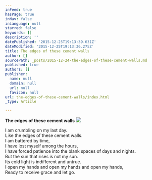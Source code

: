 ```yaml
---
inFeed: true
hasPage: true
inNav: false
inLanguage: null
starred: false
keywords: []
description: ''
datePublished: '2015-12-25T19:13:39.631Z'
dateModified: '2015-12-25T19:13:36.275Z'
title: The edges of these cement walls
author: []
sourcePath: _posts/2015-12-24-the-edges-of-these-cement-walls.md
published: true
authors: []
publisher:
  name: null
  domain: null
  url: null
  favicon: null
url: the-edges-of-these-cement-walls/index.html
_type: Article

---
```

**The edges of these cement walls**
![](https://the-grid-user-content.s3-us-west-2.amazonaws.com/21965484-f421-469b-a1ef-cb933b1a148a.jpg)

I am crumbling on my last day.  
Like the edges of these cement walls.  
I am battered by time,  
I have lost myself among the hours,  
I have forced patience into the blank spaces of days and nights.  
But the sun that rises is not my sun.  
Its cold light is indifferent and untrue.  
I open my hands and open my hands and open my hands,  
Ready to receive grace and let go.